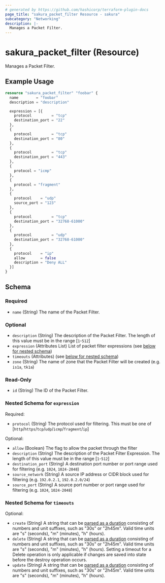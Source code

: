 ```yaml
---
# generated by https://github.com/hashicorp/terraform-plugin-docs
page_title: "sakura_packet_filter Resource - sakura"
subcategory: "Networking"
description: |-
  Manages a Packet Filter.
---
```


# sakura_packet_filter (Resource)

Manages a Packet Filter.

## Example Usage

```terraform
resource "sakura_packet_filter" "foobar" {
  name        = "foobar"
  description = "description"

  expression = [{
    protocol         = "tcp"
    destination_port = "22"
  },
  {
    protocol         = "tcp"
    destination_port = "80"
  },
  {
    protocol         = "tcp"
    destination_port = "443"
  },
  {
    protocol = "icmp"
  },
  {
    protocol = "fragment"
  },
  {
    protocol    = "udp"
    source_port = "123"
  },
  {
    protocol         = "tcp"
    destination_port = "32768-61000"
  },
  {
    protocol         = "udp"
    destination_port = "32768-61000"
  },
  {
    protocol    = "ip"
    allow       = false
    description = "Deny ALL"
  }]
}
```

<!-- schema generated by tfplugindocs -->
## Schema

### Required

- `name` (String) The name of the Packet Filter.

### Optional

- `description` (String) The description of the Packet Filter. The length of this value must be in the range [`1`-`512`]
- `expression` (Attributes List) List of packet filter expressions (see [below for nested schema](#nestedatt--expression))
- `timeouts` (Attributes) (see [below for nested schema](#nestedatt--timeouts))
- `zone` (String) The name of zone that the Packet Filter will be created (e.g. `is1a`, `tk1a`)

### Read-Only

- `id` (String) The ID of the Packet Filter.

<a id="nestedatt--expression"></a>
### Nested Schema for `expression`

Required:

- `protocol` (String) The protocol used for filtering. This must be one of [`http`/`https`/`tcp`/`udp`/`icmp`/`fragment`/`ip`]

Optional:

- `allow` (Boolean) The flag to allow the packet through the filter
- `description` (String) The description of the Packet Filter Expression. The length of this value must be in the range [`1`-`512`]
- `destination_port` (String) A destination port number or port range used for filtering (e.g. `1024`, `1024-2048`)
- `source_network` (String) A source IP address or CIDR block used for filtering (e.g. `192.0.2.1`, `192.0.2.0/24`)
- `source_port` (String) A source port number or port range used for filtering (e.g. `1024`, `1024-2048`)


<a id="nestedatt--timeouts"></a>
### Nested Schema for `timeouts`

Optional:

- `create` (String) A string that can be [parsed as a duration](https://pkg.go.dev/time#ParseDuration) consisting of numbers and unit suffixes, such as "30s" or "2h45m". Valid time units are "s" (seconds), "m" (minutes), "h" (hours).
- `delete` (String) A string that can be [parsed as a duration](https://pkg.go.dev/time#ParseDuration) consisting of numbers and unit suffixes, such as "30s" or "2h45m". Valid time units are "s" (seconds), "m" (minutes), "h" (hours). Setting a timeout for a Delete operation is only applicable if changes are saved into state before the destroy operation occurs.
- `update` (String) A string that can be [parsed as a duration](https://pkg.go.dev/time#ParseDuration) consisting of numbers and unit suffixes, such as "30s" or "2h45m". Valid time units are "s" (seconds), "m" (minutes), "h" (hours).
